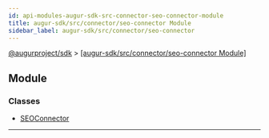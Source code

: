 ```yaml
---
id: api-modules-augur-sdk-src-connector-seo-connector-module
title: augur-sdk/src/connector/seo-connector Module
sidebar_label: augur-sdk/src/connector/seo-connector
---
```


[@augurproject/sdk](api-readme.md) > [[augur-sdk/src/connector/seo-connector Module]](api-modules-augur-sdk-src-connector-seo-connector-module.md)

## Module

### Classes

* [SEOConnector](api-classes-augur-sdk-src-connector-seo-connector-seoconnector.md)

---

